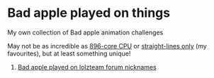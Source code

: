 # Bad apple played on things

My own collection of Bad apple animation challenges

May not be as incredible as [896-core CPU](https://www.youtube.com/watch?v=RY5_gutA_Vw) or [straight-lines only](https://github.com/CameronChoy/BadAppleFLSL) (my favourites), but at least something unique!

1. [Bad apple played on lolzteam forum nicknames](./lolzteam-nicknames/README.md)